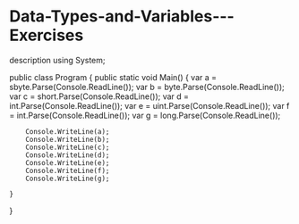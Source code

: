 # Data-Types-and-Variables---Exercises
description
using System;
					
public class Program
{
	public static void Main()
	{
		var a = sbyte.Parse(Console.ReadLine());
		var b = byte.Parse(Console.ReadLine());
		var c = short.Parse(Console.ReadLine());
		var d = int.Parse(Console.ReadLine());
		var e = uint.Parse(Console.ReadLine());
		var f = int.Parse(Console.ReadLine());
		var g = long.Parse(Console.ReadLine());
		
		Console.WriteLine(a);
		Console.WriteLine(b);
		Console.WriteLine(c);
		Console.WriteLine(d);
		Console.WriteLine(e);
		Console.WriteLine(f);
		Console.WriteLine(g);
		
	}
}
